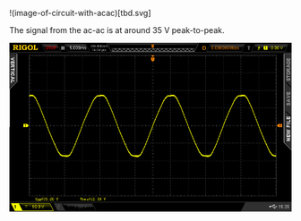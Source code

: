  
!(image-of-circuit-with-acac)[tbd.svg]

The signal from the ac-ac is at around 35 V peak-to-peak.
 

![image-of-circuit-with-acac](ac-ac-adaptor-trace.png)
